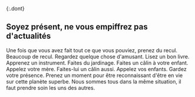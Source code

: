 {:.dont}
## Soyez présent, ne vous empiffrez pas d'actualités

Une fois que vous avez fait tout ce que vous pouviez, prenez du recul. Beaucoup de recul. Regardez quelque chose d'amusant. Lisez un bon livre. Apprenez un instrument. Faites du jardinage. Faites un câlin à votre enfant. Appelez votre mère. Faites-lui un câlin aussi. Appelez vos enfants. Gardez votre présence. Prenez un moment pour être reconnaissant d'être en vie sur cette planète superbe. Nous sommes tous dans la même situation, il faut prendre soin les uns des autres.
